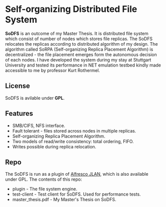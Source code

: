 Self-organizing Distributed File System
=====

**SoDFS** is an outcome of my Master Thesis. It is distributed file system which consist of number of nodes which stores file replicas. The SoDFS relocates the replicas according to distributed algorithm of my design. The algorithm called SoRPA (Self-organizing Replica Placement Algorithm) is decentralized - the file placement emerges form the autonomous decision of each nodes. I have developed the system during my stay at Stuttgart University and tested its performance in NET emulation testbed kindly made accessible to me by professor Kurt Rothermel.

License
--------

SoDFS is avilable under **GPL**.


Features
--------

* SMB/CIFS, NFS interface.
* Fault tolerant - files stored across nodes in multiple replicas.
* Self-organizing Replica Placement Algorithm.
* Two models of read/write consistency: total ordering, FIFO.
* Writes possible during replica relocation.


Repo 
-----

The SoDFS is run as a plugin of [Alfresco JLAN](http://sourceforge.net/projects/alfresco/files/JLAN/), which is also available under GPL. The contents of this repo:

* plugin - The file system engine.
* test-client - Test client for SoDFS. Used for performance tests.
* master_thesis.pdf - My Master's Thesis on SoDFS.
